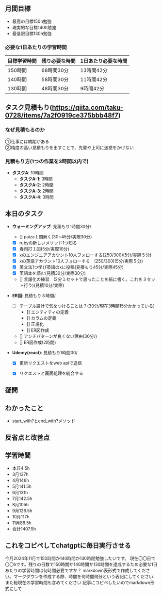 
## 月間目標
- 最高の目標150h勉強
- 現実的な目標140h勉強
- 最低限目標130h勉強

### 必要な1日あたりの学習時間

| 目標学習時間 | 残り必要な時間 | 1日あたり必要な時間 |
| ------------ | -------------- | ------------------- |
| 150時間      | 68時間30分     | 13時間42分         |
| 140時間      | 58時間30分     | 11時間42分         |
| 130時間      | 48時間30分     | 9時間42分          |



## タスク見積もり(https://qiita.com/taku-0728/items/7a2f0919ce375bbb48f7)
### なぜ見積もるのか   
①仕事には納期がある  
②精度の高い見積もりを出すことで、先輩や上司に迷惑をかけない

### 見積もり方(1つの作業を3時間以内で)
- **タスクA**: 10時間
  - **タスクA-1**: 3時間
  - **タスクA-2**: 2時間
  - **タスクA-3**: 2時間
  - **タスクA-4**: 3時間


## 本日のタスク

  - **ウォーミングアップ**: 見積もり1時間30分/
    - [] paiza１問解く(30~45分/実際30分)
    - [x] rubyの新しいメソッド1つ知る
    - [x] 寿司打１回(5分/実際10分)
    - [x] xのエンジニアアカウント10人フォローする(250/300)(5分/実際５分)
    - [x] xの英語アカウント10人フォローする　(250/300)(5分/実際５分)
    - [x] 英文法1つ学び英語のxに投稿(見積もり45分/実際45分)
    - [x] 英語本を読む(見積30分/実際30分)
    - [] 言語化の練習　(2分１セットで思ったことを紙に書く。これを３セット行う)(見積10分/実際)
   
   - **ER図**: 見積もり３時間/    
     - [ ] テーブル設計で気をつけることは？(30分/現在3時間15分かかっている)
       -  [] エンティティの定義
       -  [] カラムの定義
       -  [] 正規化
       -  [] ER図作成
     - [] アンチパターンが良くない理由(30分/)  
     - [] ER図作成(2時間)
    
  - **Udemy(react)**: 見積もり1時間00/
    - [x] 更新リクエストをweb apiで送信
    - [x] リクエストと画面処理を統合する
  
    

## 疑問




## わかったこと
- start_with?とend_with?メソッド


## 反省点と改善点



## 学習時間
  - 本日4.5h
  - 3月137h
  - 4月146h
  - 5月141.5h
  - 6月131h
  - 7月142.5h
  - 8月105h
  - 9月126.5h
  - 10月117h
  - 11月88.5h
  - 合計1407.5h

 ## これをコピペしてchatgptに毎日実行させる
今月2024年11月で150時間か140時間か130時間勉強したいです。
現在〇〇日で〇〇hです。残りの日数で150時間か140時間か130時間を達成するため必要な1日あたりの学習時間は何時間必要ですか？
markdown表形式で作成してください。マークダウンを作成する際、時間を何時間何分という表記にしてください.また総現在の学習時間も含めてください
記事にコピペしたいのでmarkdown形式にして
 
